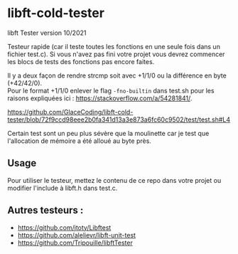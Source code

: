 # libft-cold-tester
libft Tester version 10/2021

Testeur rapide (car il teste toutes les fonctions en une seule fois dans un fichier test.c). Si vous n'avez pas fini votre projet vous devrez commencer les blocs de tests des fonctions pas encore faites.

Il y a deux façon de rendre strcmp soit avec +1/1/0 ou la différence en byte (+42/42/0).  
Pour le format +1/1/0 enlever le flag `-fno-builtin` dans test.sh pour les raisons expliquées ici : <https://stackoverflow.com/a/54281841/>.

https://github.com/GlaceCoding/libft-cold-tester/blob/72f9ccd98eee2b0fa341d13a3e873a6fc60c9502/test/test.sh#L4

Certain test sont un peu plus sévère que la moulinette car je test que l'allocation de mémoire a été alloué au byte près.

## Usage

Pour utiliser le testeur, mettez le contenu de ce repo dans votre projet ou modifier l'include à libft.h dans test.c.

## Autres testeurs :

 - https://github.com/jtoty/Libftest
 - https://github.com/alelievr/libft-unit-test
 - https://github.com/Tripouille/libftTester
